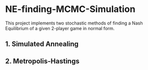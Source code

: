 # NE-finding-MCMC-Simulation

This project implements two stochastic methods of finding a Nash Equilibrium of a given 2-player game in normal form.

## 1. Simulated Annealing

## 2. Metropolis-Hastings

